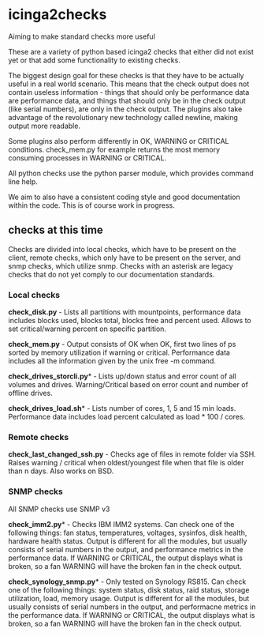 # icinga2checks
Aiming to make standard checks more useful

These are a variety of python based icinga2 checks that either did not exist yet or that add some functionality to existing checks.

The biggest design goal for these checks is that they have to be actually useful in a real world scenario. This means that the check output does not contain useless information - things that should only be performance data are performance data, and things that should only be in the check output (like serial numbers), are only in the check output. The plugins also take advantage of the revolutionary new technology called newline, making output more readable.

Some plugins also perform differently in OK, WARNING or CRITICAL conditions. check_mem.py for example returns the most memory consuming processes in WARNING or CRITICAL.

All python checks use the python parser module, which provides command line help.

We aim to also have a consistent coding style and good documentation within the code. This is of course work in progress.

## checks at this time
Checks are divided into local checks, which have to be present on the client, remote checks, which only have to be present on the server, and snmp checks, which utilize snmp. Checks with an asterisk are legacy checks that do not yet comply to our documentation standards.

### Local checks

**check_disk.py** - Lists all partitions with mountpoints, performance data includes blocks used, blocks total, blocks free and percent used. Allows to set critical/warning percent on specific partition.

**check_mem.py** - Output consists of OK when OK, first two lines of ps sorted by memory utilization if warning or critical. Performance data includes all the information given by the unix free -m command.

**check_drives_storcli.py*** - Lists up/down status and error count of all volumes and drives. Warning/Critical based on error count and number of offline drives.

**check_drives_load.sh*** - Lists number of cores, 1, 5 and 15 min loads. Performance data includes load percent calculated as load * 100 / cores.

### Remote checks

**check_last_changed_ssh.py** - Checks age of files in remote folder via SSH. Raises warning / critical when oldest/youngest file when that file is older than n days. Also works on BSD.

### SNMP checks

All SNMP checks use SNMP v3

**check_imm2.py*** - Checks IBM IMM2 systems. Can check one of the following things: fan status, temperatures, voltages, sysinfos, disk health, hardware health status. Output is different for all the modules, but usually consists of serial numbers in the output, and performance metrics in the performance data. If WARNING or CRITICAL, the output displays what is broken, so a fan WARNING will have the broken fan in the check output.

**check_synology_snmp.py*** - Only tested on Synology RS815. Can check one of the following things: system status, disk status, raid status, storage utilization, load, memory usage. Output is different for all the modules, but usually consists of serial numbers in the output, and performacne metrics in the performance data. If WARNING or CRITICAL, the output displays what is broken, so a fan WARNING will have the broken fan in the check output.
